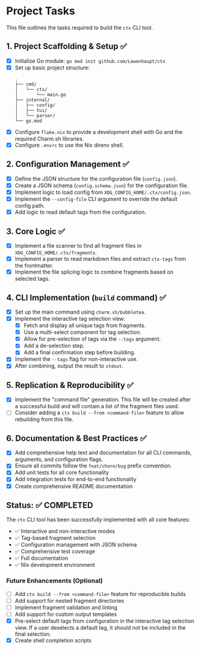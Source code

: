 # Project Tasks

This file outlines the tasks required to build the `ctx` CLI tool.

## 1. Project Scaffolding & Setup ✅
- [x] Initialize Go module: `go mod init github.com/Lewenhaupt/ctx`
- [x] Set up basic project structure:
  ```
  .
  ├── cmd/
  │   └── ctx/
  │       └── main.go
  ├── internal/
  │   ├── config/
  │   ├── tui/
  │   └── parser/
  └── go.mod
  ```
- [x] Configure `flake.nix` to provide a development shell with Go and the required Charm.sh libraries.
- [x] Configure `.envrc` to use the Nix direnv shell.

## 2. Configuration Management ✅
- [x] Define the JSON structure for the configuration file (`config.json`).
- [x] Create a JSON schema (`config.schema.json`) for the configuration file.
- [x] Implement logic to load config from `XDG_CONFIG_HOME/.ctx/config.json`.
- [x] Implement the `--config-file` CLI argument to override the default config path.
- [x] Add logic to read default tags from the configuration.

## 3. Core Logic ✅
- [x] Implement a file scanner to find all fragment files in `XDG_CONFIG_HOME/.ctx/fragments`.
- [x] Implement a parser to read markdown files and extract `ctx-tags` from the frontmatter.
- [x] Implement the file splicing logic to combine fragments based on selected tags.

## 4. CLI Implementation (`build` command) ✅
- [x] Set up the main command using `charm.sh/bubbletea`.
- [x] Implement the interactive tag selection view:
    - [x] Fetch and display all unique tags from fragments.
    - [x] Use a multi-select component for tag selection.
    - [x] Allow for pre-selection of tags via the `--tags` argument.
    - [x] Add a de-selection step.
    - [x] Add a final confirmation step before building.
- [x] Implement the `--tags` flag for non-interactive use.
- [x] After combining, output the result to `stdout`.

## 5. Replication & Reproducibility ✅
- [x] Implement the "command file" generation. This file will be created after a successful build and will contain a list of the fragment files used.
- [ ] Consider adding a `ctx build --from <command-file>` feature to allow rebuilding from this file.

## 6. Documentation & Best Practices ✅
- [x] Add comprehensive help text and documentation for all CLI commands, arguments, and configuration flags.
- [x] Ensure all commits follow the `feat/chore/bug` prefix convention.
- [x] Add unit tests for all core functionality
- [x] Add integration tests for end-to-end functionality
- [x] Create comprehensive README documentation

## Status: ✅ COMPLETED

The `ctx` CLI tool has been successfully implemented with all core features:

- ✅ Interactive and non-interactive modes
- ✅ Tag-based fragment selection
- ✅ Configuration management with JSON schema
- ✅ Comprehensive test coverage
- ✅ Full documentation
- ✅ Nix development environment

### Future Enhancements (Optional)
- [ ] Add `ctx build --from <command-file>` feature for reproducible builds
- [ ] Add support for nested fragment directories
- [ ] Implement fragment validation and linting
- [ ] Add support for custom output templates
- [x] Pre-select default tags from configuration in the interactive tag selection view. If a user deselects a default tag, it should not be included in the final selection.
- [x] Create shell completion scripts
